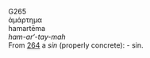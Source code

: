 <body>
  <p>G265<br>  ἁμάρτημα  <br> hamartēma  <br><i>ham-ar‘-tay-mah </i><br>From <a href="g0264.htm">264</a>  a <i>sin</i> (properly concrete): - sin.<br></p>
 </body>